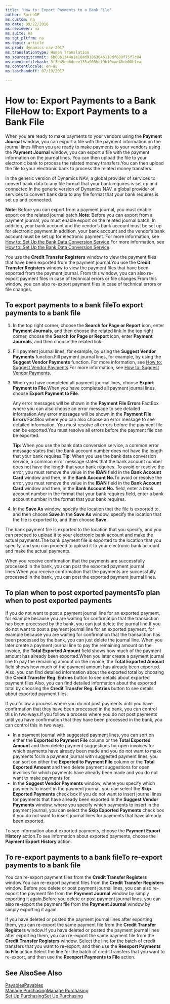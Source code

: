 ```yaml
---
title: 'How to: Export Payments to a Bank File'
author: SorenGP
ms.custom: na
ms.date: 09/22/2016
ms.reviewer: na
ms.suite: na
ms.tgt_pltfrm: na
ms.topic: article
ms.prod: dynamics-nav-2017
ms.translationtype: Human Translation
ms.sourcegitcommit: 6b60b1344a1e18ad91863046110df880f75f7c04
ms.openlocfilehash: 3f3e45ec6dcee135a908bcf9b10aae40cb08b1ea
ms.contentlocale: en-au
ms.lasthandoff: 07/19/2017

---
```


# <a name="how-to-export-payments-to-a-bank-file"></a><span data-ttu-id="51d40-102">How to: Export Payments to a Bank File</span><span class="sxs-lookup"><span data-stu-id="51d40-102">How to: Export Payments to a Bank File</span></span>
<span data-ttu-id="51d40-103">When you are ready to make payments to your vendors using the **Payment Journal** window, you can export a file with the payment information on the journal lines.</span><span class="sxs-lookup"><span data-stu-id="51d40-103">When you are ready to make payments to your vendors using the **Payment Journal** window, you can export a file with the payment information on the journal lines.</span></span> <span data-ttu-id="51d40-104">You can then upload the file to your electronic bank to process the related money transfers.</span><span class="sxs-lookup"><span data-stu-id="51d40-104">You can then upload the file to your electronic bank to process the related money transfers.</span></span>

<span data-ttu-id="51d40-105">In the generic version of Dynamics NAV, a global provider of services to convert bank data to any file format that your bank requires is set up and connected.</span><span class="sxs-lookup"><span data-stu-id="51d40-105">In the generic version of Dynamics NAV, a global provider of services to convert bank data to any file format that your bank requires is set up and connected.</span></span>

<span data-ttu-id="51d40-106">**Note**: Before you can export from a payment journal, you must enable export on the related journal batch.</span><span class="sxs-lookup"><span data-stu-id="51d40-106">**Note**: Before you can export from a payment journal, you must enable export on the related journal batch.</span></span> <span data-ttu-id="51d40-107">In addition, your bank account and the vendor’s bank account must be set up for electronic payment.</span><span class="sxs-lookup"><span data-stu-id="51d40-107">In addition, your bank account and the vendor’s bank account must be set up for electronic payment.</span></span> <span data-ttu-id="51d40-108">For more information, see [How to: Set Up the Bank Data Conversion Service](bank-how-setup-bank-data-conversion-service.md).</span><span class="sxs-lookup"><span data-stu-id="51d40-108">For more information, see [How to: Set Up the Bank Data Conversion Service](bank-how-setup-bank-data-conversion-service.md).</span></span>

<span data-ttu-id="51d40-109">You use the **Credit Transfer Registers** window to view the payment files that have been exported from the payment journal.</span><span class="sxs-lookup"><span data-stu-id="51d40-109">You use the **Credit Transfer Registers** window to view the payment files that have been exported from the payment journal.</span></span> <span data-ttu-id="51d40-110">From this window, you can also re-export payment files in case of technical errors or file changes.</span><span class="sxs-lookup"><span data-stu-id="51d40-110">From this window, you can also re-export payment files in case of technical errors or file changes.</span></span>

## <a name="to-export-payments-to-a-bank-file"></a><span data-ttu-id="51d40-111">To export payments to a bank file</span><span class="sxs-lookup"><span data-stu-id="51d40-111">To export payments to a bank file</span></span>
1. <span data-ttu-id="51d40-112">In the top right corner, choose the **Search for Page or Report** icon, enter **Payment Journals**, and then choose the related link.</span><span class="sxs-lookup"><span data-stu-id="51d40-112">In the top right corner, choose the **Search for Page or Report** icon, enter **Payment Journals**, and then choose the related link.</span></span>
2. <span data-ttu-id="51d40-113">Fill payment journal lines, for example, by using the **Suggest Vendor Payments** function.</span><span class="sxs-lookup"><span data-stu-id="51d40-113">Fill payment journal lines, for example, by using the **Suggest Vendor Payments** function.</span></span> <span data-ttu-id="51d40-114">For more information, see [How to: Suggest Vendor Payments](payables-how-suggest-vendor-payments.md).</span><span class="sxs-lookup"><span data-stu-id="51d40-114">For more information, see [How to: Suggest Vendor Payments](payables-how-suggest-vendor-payments.md).</span></span>  
3. <span data-ttu-id="51d40-115">When you have completed all payment journal lines, choose **Export Payment to File**.</span><span class="sxs-lookup"><span data-stu-id="51d40-115">When you have completed all payment journal lines, choose **Export Payment to File**.</span></span>

    <span data-ttu-id="51d40-116">Any error messages will be shown in the **Payment File Errors** FactBox where you can also choose an error message to see detailed information.</span><span class="sxs-lookup"><span data-stu-id="51d40-116">Any error messages will be shown in the **Payment File Errors** FactBox where you can also choose an error message to see detailed information.</span></span> <span data-ttu-id="51d40-117">You must resolve all errors before the payment file can be exported.</span><span class="sxs-lookup"><span data-stu-id="51d40-117">You must resolve all errors before the payment file can be exported.</span></span>

    <span data-ttu-id="51d40-118">**Tip**: When you use the bank data conversion service, a common error message states that the bank account number does not have the length that your bank requires.</span><span class="sxs-lookup"><span data-stu-id="51d40-118">**Tip**: When you use the bank data conversion service, a common error message states that the bank account number does not have the length that your bank requires.</span></span> <span data-ttu-id="51d40-119">To avoid or resolve the error, you must remove the value in the **IBAN** field in the **Bank Account Card** window and then, in the **Bank Account No.**</span><span class="sxs-lookup"><span data-stu-id="51d40-119">To avoid or resolve the error, you must remove the value in the **IBAN** field in the **Bank Account Card** window and then, in the **Bank Account No.**</span></span> <span data-ttu-id="51d40-120">field, enter a bank account number in the format that your bank requires.</span><span class="sxs-lookup"><span data-stu-id="51d40-120">field, enter a bank account number in the format that your bank requires.</span></span>
4. <span data-ttu-id="51d40-121">In the **Save As** window, specify the location that the file is exported to, and then choose **Save**.</span><span class="sxs-lookup"><span data-stu-id="51d40-121">In the **Save As** window, specify the location that the file is exported to, and then choose **Save**.</span></span>

<span data-ttu-id="51d40-122">The bank payment file is exported to the location that you specify, and you can proceed to upload it to your electronic bank account and make the actual payments.</span><span class="sxs-lookup"><span data-stu-id="51d40-122">The bank payment file is exported to the location that you specify, and you can proceed to upload it to your electronic bank account and make the actual payments.</span></span>

<span data-ttu-id="51d40-123">When you receive confirmation that the payments are successfully processed in the bank, you can post the exported payment journal lines.</span><span class="sxs-lookup"><span data-stu-id="51d40-123">When you receive confirmation that the payments are successfully processed in the bank, you can post the exported payment journal lines.</span></span>

## <a name="to-plan-when-to-post-exported-payments"></a><span data-ttu-id="51d40-124">To plan when to post exported payments</span><span class="sxs-lookup"><span data-stu-id="51d40-124">To plan when to post exported payments</span></span>
<span data-ttu-id="51d40-125">If you do not want to post a payment journal line for an exported payment, for example because you are waiting for confirmation that the transaction has been processed by the bank, you can just delete the journal line.</span><span class="sxs-lookup"><span data-stu-id="51d40-125">If you do not want to post a payment journal line for an exported payment, for example because you are waiting for confirmation that the transaction has been processed by the bank, you can just delete the journal line.</span></span> <span data-ttu-id="51d40-126">When you later create a payment journal line to pay the remaining amount on the invoice, the **Total Exported Amount** field shows how much of the payment amount has already been exported.</span><span class="sxs-lookup"><span data-stu-id="51d40-126">When you later create a payment journal line to pay the remaining amount on the invoice, the **Total Exported Amount** field shows how much of the payment amount has already been exported.</span></span> <span data-ttu-id="51d40-127">Also, you can find detailed information about the exported total by choosing the **Credit Transfer Reg. Entries** button to see details about exported payment files.</span><span class="sxs-lookup"><span data-stu-id="51d40-127">Also, you can find detailed information about the exported total by choosing the **Credit Transfer Reg. Entries** button to see details about exported payment files.</span></span>

<span data-ttu-id="51d40-128">If you follow a process where you do not post payments until you have confirmation that they have been processed in the bank, you can control this in two ways.</span><span class="sxs-lookup"><span data-stu-id="51d40-128">If you follow a process where you do not post payments until you have confirmation that they have been processed in the bank, you can control this in two ways.</span></span>

* <span data-ttu-id="51d40-129">In a payment journal with suggested payment lines, you can sort on either the **Exported to Payment File** column or the **Total Exported Amount** and then delete payment suggestions for open invoices for which payments have already been made and you do not want to make payments for.</span><span class="sxs-lookup"><span data-stu-id="51d40-129">In a payment journal with suggested payment lines, you can sort on either the **Exported to Payment File** column or the **Total Exported Amount** and then delete payment suggestions for open invoices for which payments have already been made and you do not want to make payments for.</span></span>
* <span data-ttu-id="51d40-130">In the **Suggest Vendor Payments** window, where you specify which payments to insert in the payment journal, you can select the **Skip Exported Payments** check box if you do not want to insert journal lines for payments that have already been exported.</span><span class="sxs-lookup"><span data-stu-id="51d40-130">In the **Suggest Vendor Payments** window, where you specify which payments to insert in the payment journal, you can select the **Skip Exported Payments** check box if you do not want to insert journal lines for payments that have already been exported.</span></span>

<span data-ttu-id="51d40-131">To see information about exported payments, choose the **Payment Export History** action.</span><span class="sxs-lookup"><span data-stu-id="51d40-131">To see information about exported payments, choose the **Payment Export History** action.</span></span>

## <a name="to-re-export-payments-to-a-bank-file"></a><span data-ttu-id="51d40-132">To re-export payments to a bank file</span><span class="sxs-lookup"><span data-stu-id="51d40-132">To re-export payments to a bank file</span></span>
<span data-ttu-id="51d40-133">You can re-export payment files from the **Credit Transfer Registers** window.</span><span class="sxs-lookup"><span data-stu-id="51d40-133">You can re-export payment files from the **Credit Transfer Registers** window.</span></span> <span data-ttu-id="51d40-134">Before you delete or post payment journal lines, you can also re-export the payment file from the **Payment Journal** window by simply exporting it again.</span><span class="sxs-lookup"><span data-stu-id="51d40-134">Before you delete or post payment journal lines, you can also re-export the payment file from the **Payment Journal** window by simply exporting it again.</span></span>

<span data-ttu-id="51d40-135">If you have deleted or posted the payment journal lines after exporting them, you can re-export the same payment file from the **Credit Transfer Registers** window.</span><span class="sxs-lookup"><span data-stu-id="51d40-135">If you have deleted or posted the payment journal lines after exporting them, you can re-export the same payment file from the **Credit Transfer Registers** window.</span></span> <span data-ttu-id="51d40-136">Select the line for the batch of credit transfers that you want to re-export, and then use the **Reexport Payments to File** action.</span><span class="sxs-lookup"><span data-stu-id="51d40-136">Select the line for the batch of credit transfers that you want to re-export, and then use the **Reexport Payments to File** action.</span></span>

## <a name="see-also"></a><span data-ttu-id="51d40-137">See Also</span><span class="sxs-lookup"><span data-stu-id="51d40-137">See Also</span></span>
[<span data-ttu-id="51d40-138">Payables</span><span class="sxs-lookup"><span data-stu-id="51d40-138">Payables</span></span>](payables-manage-payables.md)  
[<span data-ttu-id="51d40-139">Manage Purchasing</span><span class="sxs-lookup"><span data-stu-id="51d40-139">Manage Purchasing</span></span>](purchasing-manage-purchasing.md)  
[<span data-ttu-id="51d40-140">Set Up Purchasing</span><span class="sxs-lookup"><span data-stu-id="51d40-140">Set Up Purchasing</span></span>](purchasing-setup-purchasing.md)

